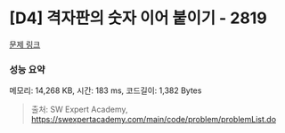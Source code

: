 # [D4] 격자판의 숫자 이어 붙이기 - 2819 

[문제 링크](https://swexpertacademy.com/main/code/problem/problemDetail.do?contestProbId=AV7I5fgqEogDFAXB) 

### 성능 요약

메모리: 14,268 KB, 시간: 183 ms, 코드길이: 1,382 Bytes



> 출처: SW Expert Academy, https://swexpertacademy.com/main/code/problem/problemList.do